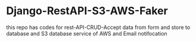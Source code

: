 # Django-RestAPI-S3-AWS-Faker
this repo has codes for rest-API-CRUD-Accept data from form and store to database and S3 database service of AWS and Email notifocation
